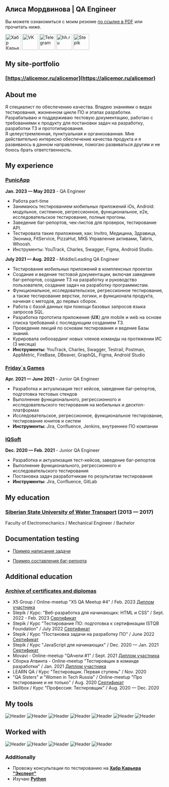 ## Алиса Мордвинова | QA Engineer

Вы можете ознакомиться с моим резюме [по ссылке в PDF](https://goo.su/SV1e) или прочитать ниже.

<!--Follow Me -->
<a href="https://career.habr.com/hi_neo_autumn"><img src="https://user-images.githubusercontent.com/87349480/226189165-ffe00326-0bd3-4225-b744-62332944cc9a.png" width="50" height="50" alt="Хабр Карьера"></a>
<a href="https://vk.com/qautumnfox"><img src="https://avatars.mds.yandex.net/i?id=0ae6e01d31fc3cf0a1ed947aa90be60a29569b7c-5221012-images-thumbs&n=13" width="50" height="50" alt="VK"></a>
<a href="https://t.me/AlisaMordvinova"><img src="https://st3.depositphotos.com/4141023/14403/v/450/depositphotos_144034637-stock-illustration-paper-airplane-icons-vector.jpg" width="50" height="50" alt="Telegram"></a>
<a href="https://spb.hh.ru/resume/df51b0eaff084fd72d0039ed1f53746e486370"><img src="https://play-lh.googleusercontent.com/s6JiMSUktkTX0ejwpJ-DgqVb03dE00O975GGOoMmrlVL1aI8A1yOy7xh3dOSaxpuFWJH=w240-h480-rw" width="50" height="50" alt="hh.ru"></a>
<a href="https://stepik.org/users/287500213"><img src="https://cdn-irec.r-99.com/sites/default/files/imagecache/300o/product-images/1803601/1cF6h6touT81MdpAN81Zg.jpg" width="50" height="50" alt="Stepik"></a>

<!--WEB-->
## My site-portfolio
### [https://alicemor.ru/alicemor](https://alicemor.ru/alicemor)

<!--About me-->
## About me
Я специалист по обеспечению качества. Владею знаниями о видах тестирования, жизненном цикле ПО и этапах разработки.
Разрабатываю и поддерживаю тестовую документацию, работаю с требованиями к продукту для постановки задач на разработку, разработки ТЗ и прототипирования.<br>
Я целеустремленная, пунктуальная и организованная. Мне действительно интересно обеспечение качества продукта и я развиваюсь в данном направлении, помогаю развиваться другим и не боюсь брать ответственность.

<!--My experience-->
## My experience
### [PunicApp](https://career.habr.com/companies/punicapp)
**Jan. 2023 — May 2023** - QA Engineer
- Работа part-time
- Занимаюсь тестированием мобильных приложений iOs, Android: модульное, системное, регрессионное, функциональное, e2e, исследовательское тестирование, полные прогоны.
- Заведение баг-репортов, чек-листов для проверок, тестирование API.
- Тестировала такие приложения, как:
Invitro, Медицина, Здравица, Эконика, FitService, PizzaHut, МКБ Управление активами, Tabris, Whoosh.
- Инструменты: YouTrack, Charles, Swagger, Figma, Android Studio.

**July 2021 — Aug. 2022** - Middle/Leading QA Engineer
- Тестирование мобильных приложений в комплексных проектах
- Создание и ведение тестовой документации, включая заведение баг-репортов, создание ТЗ на разработку и руководство пользователя, создание задач на разработку программистам.
- Функциональное, исследовательское, регрессионное тестирование, а также тестирование верстки, логики, и функционала продукта, начиная с методов, до первых сборок.
- Работа с базой данных при помощи базовых запросов языка запросов SQL.
- Разработка прототипа приложения (**UX**) для mobile и web на основе списка требований с последующим созданием ТЗ.
- Проведение лекций по основам тестирования и ведение Базы знаний.
- Курировала онбооардинг новых членов команды на протяжении ИС (3 месяца)
- **Инструменты:** YouTrack, Charles, Swagger, Testrail, Postman, AppMetric, FireBase, DBeaver, GraphQL, Figma, Android Studio

### [Friday`s Games](https://career.habr.com/companies/fridaysgames)
**Apr. 2021 — June 2021** - Junior QA Engineer
- Разработка и актуализация тест кейсов, заведение баг-репортов, подготовка тестовых стендов
- Выполнение функционального, регрессионного и исследовательского тестирования на мобильных и десктоп-платформах
- Исследовательское, регрессионное, функциональное тестирование, тестирование юнитов и систем
- **Инструменты:** Jira, Confluence, Jenkins, внутреннее ПО компании

### [IQSoft](https://career.habr.com/companies/iqsoft)
**Dec. 2020 — Feb. 2021** - Junior QA Engineer
- Разработка и актуализация тест-кейсов, заведение баг-репортов
- Выполнение функционального, регрессионного и исследовательского тестирования
- Постановка задач разработчикам по результатам тестирования
- **Инструменты:** Jira, Confluence, GitLab

<!--My education-->
## My education
### [Siberian State University of Water Transport](https://career.habr.com/universities/6356) (2013 — 2017)
Faculty of Electromechanics / Mechanical Engineer / Bachelor

<!--Documentation testing-->
## Documentation testing
- [Пример написания задачи](https://github.com/QAurum/Documentation-testing/blob/main/%D0%9F%D1%80%D0%B8%D0%BC%D0%B5%D1%80%20%D0%BD%D0%B0%D0%BF%D0%B8%D1%81%D0%B0%D0%BD%D0%B8%D1%8F%20%D0%B7%D0%B0%D0%B4%D0%B0%D1%87%D0%B8.png?raw=true)

- [Пример составления баг-репорта](https://github.com/QAurum/Documentation-testing/blob/main/%D0%9F%D1%80%D0%B8%D0%BC%D0%B5%D1%80%20%D1%81%D0%BE%D1%81%D1%82%D0%B0%D0%B2%D0%BB%D0%B5%D0%BD%D0%B8%D1%8F%20%D0%B1%D0%B0%D0%B3-%D1%80%D0%B5%D0%BF%D0%BE%D1%80%D1%82%D0%B0.png?raw=true)

<!--Additional education-->
## Additional education
### [Archive of certificates and diplomas](https://github.com/QAurum/Certificates-and-diplomas)

- X5 Group / Online-meetup "X5 QA Meetup #4" / Feb. 2023 [Диплом участника](https://hsto.org/getpro/moikrug/uploads/additional_education/000/108/754/diploma/f0c12d907de47538036d2208ea38ddeb.png)
- Stepik / Курс: "Веб-разработка для начинающих: HTML и CSS" / Sept. 2022 - Feb. 2023 [Сертификат](https://drive.google.com/file/d/1uyxJ1MhY0gOLv9JiWoTKw7hd6-oT6YfO/view)
- Stepik / Курс "Тестирование ПО: подготовка к сертификации ISTQB Foundation" / July 2022 [Сертификат](https://drive.google.com/file/d/1IS3qUaW3Zk-k2JWcWi_s7g5W3-z6E9hS/view)
- Stepik / Курс "Постановка задачи на разработку ПО" / June 2022 [Сертификат](https://drive.google.com/file/d/1bMt8Tbr9iSmiyqLkyWw0l4O2tpGDjG80/view)
- Stepik / Курс "JavaScript для начинающих" / Dec. 2020 — Jan. 2021 [Сертификат](https://drive.google.com/file/d/1rPsNkLedJjjklD451hJ5KT3bbYyUAbEf/view)
- Movavi - Online-meetup "QAчели #1" / Sept. 2021 [Диплом участника](https://drive.google.com/file/d/1haOqVpE0OwiHb2E_VgBwvUSIn5JPO6w_/view)
- Сборка Атвинта - Online-meetup "Тестировщик в команде разработки" / Jan. 2021 [Диплом участника](https://drive.google.com/file/d/1wntOX_9eTja6WQpa4PYGyW_WVNLagzp3/view)
- LEARN QA / Курс "Тестировщик. Первая ступень" / Nov. 2020
- "QA Sisters" и "Women in Tech Russia" / Online-meetup "Про тестирование и не только" / Aug. 2020 [Сертификат](https://drive.google.com/file/d/1U6TVXzHnZIOQnIxS4zaNPYGCM9SEBlwk/view)
- Skillbox / Курс "Профессия: Тестировщик" / Aug. 2020 — Dec. 2020

<!--My tools-->
## My tools
![Header](https://img.shields.io/badge/Jira-090909?style=for-the-badge&logo=jira&logoColor=136be1)
![Header](https://img.shields.io/badge/Swagger-090909?style=for-the-badge&logo=swagger&logoColor=7ede2b)
![Header](https://img.shields.io/badge/Figma-090909?style=for-the-badge&amp;logo=figma&amp)
![Header](https://img.shields.io/badge/DevTools-090909?style=for-the-badge&amp;logo=googlechrome&amp)
![Header](https://img.shields.io/badge/AndroidStudio-090909?style=for-the-badge&amp;logo=androidstudio&amp)
![Header](https://img.shields.io/badge/TestRail-090909?style=for-the-badge&logo=&logoColor=71b556)
![Header](https://img.shields.io/badge/CharlesProxy-090909?style=for-the-badge&amp;logo=charlesproxy&amp;logoColor=8cc4d7)

<!--Worked with-->
## Worked with
![Header](https://img.shields.io/badge/Postman-090909?style=for-the-badge&amp;logo=postman&amp;logoColor=f76935)
![Header](https://img.shields.io/badge/Jenkins-090909?style=for-the-badge&amp;logo=jenkins&amp;logoColor=f7f7f7)
![Header](https://img.shields.io/badge/MySQL-090909?style=for-the-badge&amp;logo=mysql&amp;logoColor=00618a)
![Header](https://img.shields.io/badge/DevTools-090909?style=for-the-badge&amp;logo=googlechrome&amp;logoColor=2674f2)
![Header](https://img.shields.io/badge/Github-090909?style=for-the-badge&logo=github&logoColor=8cc4d7)

<!--Additionally-->
### Additionally
 - Провожу консультации по тестированию на [**Хабр Карьера "Эксперт"**](https://career.habr.com/hi_neo_autumn)
 - Изучаю [**Python**](https://stepik.org/users/287500213)
